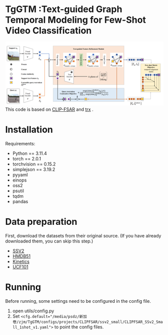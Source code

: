 # TgGTM :Text-guided Graph Temporal Modeling for Few-Shot Video Classification
![GitHub Logo](/overview.png)
This code is based on [CLIP-FSAR](https://github.com/alibaba-mmai-research/CLIP-FSAR) and [trx](https://github.com/tobyperrett/trx)
.
# Installation
Requirements:
* Python == 3.11.4
* torch == 2.0.1
* torchvision == 0.15.2
* simplejson == 3.19.2
*	pyyaml
*	einops
*	oss2
*	psutil
*	tqdm
*	pandas
# Data preparation
First, download the datasets from their original source. (If you have already downloaded them, you can skip this step.)
* [SSV2](https://20bn.com/datasets/something-something)
* [HMDB51](https://serre-lab.clps.brown.edu/resource/hmdb-a-large-human-motion-database/#Downloads)
* [Kinetics](https://github.com/Showmax/kinetics-downloader)
* [UCF101](https://www.crcv.ucf.edu/data/UCF101.php)
# Running
Before running, some settings need to be configured in the config file.
1. open utils/config.py
2. Set `<cfg.default="/media/psdz/新加卷/zjm/TgGTM/configs/projects/CLIPFSAR/ssv2_small/CLIPFSAR_SSv2_Small_1shot_v1.yaml">` to point the config files.
